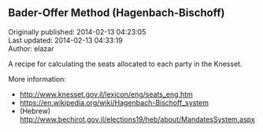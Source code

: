 ## Bader-Offer Method (Hagenbach-Bischoff)  
Originally published: 2014-02-13 04:23:05  
Last updated: 2014-02-13 04:33:19  
Author: elazar   
  
A recipe for calculating the seats allocated to each party in the Knesset.

More information:
* http://www.knesset.gov.il/lexicon/eng/seats_eng.htm
* https://en.wikipedia.org/wiki/Hagenbach-Bischoff_system
* (Hebrew) http://www.bechirot.gov.il/elections19/heb/about/MandatesSystem.aspx
